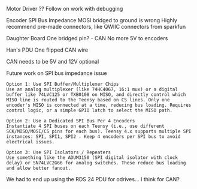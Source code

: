 

Motor Driver
    ??
    Follow on work with debugging

Encoder
    SPI Bus Impedance
    MOSI bridged to ground is wrong
    Highly recommend pre-made connectors, like QWIIC connectors from sparkfun


Daughter Board
    One bridged pin? - CAN
    No more 5V to encoders

Han's PDU
    One flipped CAN wire

CAN needs to be 5V and 12V optional


Future work on SPI bus impedance issue

    Option 1: Use SPI Buffer/Multiplexer Chips
    Use an analog multiplexer (like 74HC4067, 16:1 mux) or a digital buffer like 74LVC125 or TXB0108 on MISO, and directly control which MISO line is routed to the Teensy based on CS lines. Only one encoder's MISO is connected at a time, reducing bus loading. Requires control logic, or a simple GPIO latch to select the MISO path.

    Option 2: Use a Dedicated SPI Bus Per 4 Encoders
    Instantiate 4 SPI buses on each Teensy (i.e., use different SCK/MISO/MOSI/CS pins for each bus). Teensy 4.x supports multiple SPI instances: SPI, SPI1, SPI2 . Keep 4 encoders per SPI bus to avoid electrical issues.

    Option 3: Use SPI Isolators / Repeaters
    Use something like the ADUM3150 (SPI digital isolator with clock delay) or SN74LVC2G66 for analog switches. These reduce bus loading and allow better fanout.


We had to end up using the RDS 24 PDU for odrives... I think for CAN?






